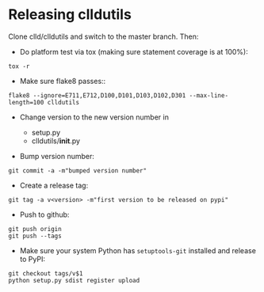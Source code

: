 
Releasing clldutils
===================

Clone clld/clldutils and switch to the master branch. Then:

- Do platform test via tox (making sure statement coverage is at 100%):
```
tox -r
```

- Make sure flake8 passes::
```
flake8 --ignore=E711,E712,D100,D101,D103,D102,D301 --max-line-length=100 clldutils
```

- Change version to the new version number in

  - setup.py
  - clldutils/__init__.py

- Bump version number:
```
git commit -a -m"bumped version number"
```

- Create a release tag:
```
git tag -a v<version> -m"first version to be released on pypi"
```

- Push to github:
```
git push origin
git push --tags
```

- Make sure your system Python has ``setuptools-git`` installed and release to
  PyPI:
```
git checkout tags/v$1
python setup.py sdist register upload
```
